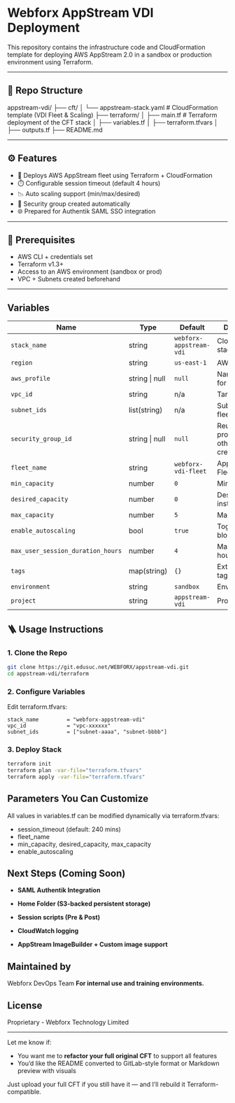 # Webforx AppStream VDI Deployment

This repository contains the infrastructure code and CloudFormation template for deploying AWS AppStream 2.0 in a sandbox or production environment using Terraform.

---

## 📁 Repo Structure

appstream-vdi/
├── cft/
│ └── appstream-stack.yaml # CloudFormation template (VDI Fleet & Scaling)
├── terraform/
│ ├── main.tf # Terraform deployment of the CFT stack
│ ├── variables.tf
│ ├── terraform.tfvars
│ ├── outputs.tf
├── README.md


---

## ⚙️ Features

- 🚀 Deploys AWS AppStream fleet using Terraform + CloudFormation
- ⏱️ Configurable session timeout (default 4 hours)
- 📉 Auto scaling support (min/max/desired)
- 🔐 Security group created automatically
- 🌐 Prepared for Authentik SAML SSO integration

---

## 🧱 Prerequisites

- AWS CLI + credentials set
- Terraform v1.3+
- Access to an AWS environment (sandbox or prod)
- VPC + Subnets created beforehand

---

## Variables

| Name | Type | Default | Description |
|------|------|---------|-------------|
| `stack_name` | string | `webforx-appstream-vdi` | CloudFormation stack name |
| `region` | string | `us-east-1` | AWS region |
| `aws_profile` | string \| null | `null` | Named profile for local runs |
| `vpc_id` | string | n/a | Target VPC |
| `subnet_ids` | list(string) | n/a | Subnets for fleet |
| `security_group_id` | string \| null | `null` | Reuse SG if provided; otherwise created |
| `fleet_name` | string | `webforx-vdi-fleet` | AppStream Fleet name |
| `min_capacity` | number | `0` | Min instances |
| `desired_capacity` | number | `0` | Desired instances |
| `max_capacity` | number | `5` | Max instances |
| `enable_autoscaling` | bool | `true` | Toggle scaling block in CFT |
| `max_user_session_duration_hours` | number | `4` | Max session hours |
| `tags` | map(string) | `{}` | Extra resource tags |
| `environment` | string | `sandbox` | Env tag |
| `project` | string | `appstream-vdi` | Project tag |


## 🪜 Usage Instructions

### 1. Clone the Repo

```bash
git clone https://git.edusuc.net/WEBFORX/appstream-vdi.git
cd appstream-vdi/terraform
```
### 2. Configure Variables

Edit terraform.tfvars:
```hcl
stack_name         = "webforx-appstream-vdi"
vpc_id             = "vpc-xxxxxx"
subnet_ids         = ["subnet-aaaa", "subnet-bbbb"]
```
### 3. Deploy Stack
```sh
terraform init
terraform plan -var-file="terraform.tfvars"
terraform apply -var-file="terraform.tfvars"
```

## Parameters You Can Customize

All values in variables.tf can be modified dynamically via terraform.tfvars:

- session_timeout (default: 240 mins)
- fleet_name
- min_capacity, desired_capacity, max_capacity
- enable_autoscaling

   
## Next Steps (Coming Soon)

 - **SAML Authentik Integration**

 - **Home Folder (S3-backed persistent storage)**

 - **Session scripts (Pre & Post)**

 - **CloudWatch logging**

 - **AppStream ImageBuilder + Custom image support**

## Maintained by

Webforx DevOps Team
**For internal use and training environments.**

## License

Proprietary - Webforx Technology Limited


---

Let me know if:
- You want me to **refactor your full original CFT** to support all features
- You’d like the README converted to GitLab-style format or Markdown preview with visuals

Just upload your full CFT if you still have it — and I’ll rebuild it Terraform-compatible.
